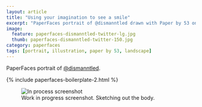 ```yaml
---
layout: article
title: "Using your imagination to see a smile"
excerpt: "PaperFaces portrait of @dismanntled drawn with Paper by 53 on an iPad."
image: 
  feature: paperfaces-dismanntled-twitter-lg.jpg
  thumb: paperfaces-dismanntled-twitter-150.jpg
category: paperfaces
tags: [portrait, illustration, paper by 53, landscape]
---
```


PaperFaces portrait of [@dismanntled](http://twitter.com/dismanntled).

{% include paperfaces-boilerplate-2.html %}

<figure>
	<img src="{{ site.url }}/images/paperfaces-dismanntled-process-1-600.jpg" alt="In process screenshot">
	<figcaption>Work in progress screenshot. Sketching out the body.</figcaption>
</figure>